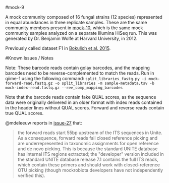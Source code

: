 #mock-9

A mock community composed of 16 fungal strains (12 species) represented in equal abundances in three replicate samples. These are the same community members present in [mock-10](../mock-10/), which is the same mock community samples analyzed on a separate Illumina HiSeq run. This was generated by Dr. Benjamin Wolfe at Harvard University, in 2012.

Previously called dataset F1 in [Bokulich et al. 2015](https://dx.doi.org/10.7287/peerj.preprints.934v2).

#Known Issues / Notes

Note:
These barcode reads contain golay barcodes, and the mapping barcodes need to be reverse-complemented to match the reads. Run in qiime-1 using the following command:
``split_libraries_fastq.py -i mock-forward-read.fastq.gz -o split_libraries -m sample-metadata.tsv -b mock-index-read.fastq.gz --rev_comp_mapping_barcodes``

Note that the barcode reads contain fake QUAL scores, as the sequence data were originally delivered in an older format with index reads contained in the header lines without QUAL scores. Forward and reverse reads contain true QUAL scores.

@mdeleeuw reports in [issue-27](https://github.com/caporaso-lab/mockrobiota/issues/27) that:
>the forward reads start 55bp upstream of the ITS sequences in Unite. As a consequence, forward reads fail closed reference picking and are underrepresented in taxonomic assignments for open reference and de novo picking. This is because the standard UNITE database has internal ITS regions extracted; the "developer" version included in the standard UNITE database release 7.1 contains the full ITS reads, which contain these primers and should work with closed-reference OTU picking (though mockrobiota developers have not independently verified this).
